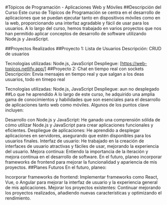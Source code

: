 #Tópicos de Programación - Aplicaciones Web y Móviles
##Descripción del Curso
Este curso de Tópicos de Programación se centra en el desarrollo de aplicaciones que se puedan ejecutar tanto en dispositivos móviles como en la web, proporcionando una interfaz agradable y fácil de usar para los usuarios. A lo largo del curso, hemos trabajado en varios proyectos que nos han permitido aplicar conceptos de desarrollo de software utilizando Node.js y JavaScript.

##Proyectos Realizados
##Proyecto 1: Lista de Usuarios
Descripción: CRUD de usuarios

Tecnologías utilizadas: Node.js, JavaScript
Despliegue: [https://web-topicos.netlify.app/]
##Proyecto 2: Chat en tiempo real con sockets
Descripción: Envia mensajes en tiempo real y que salgan a los deas usuarios, todo en timepo real

Tecnologías utilizadas: Node.js, JavaScript
Despliegue: aun no desplegado
##Lo que he aprendido
A lo largo de este curso, he adquirido una amplia gama de conocimientos y habilidades que son esenciales para el desarrollo de aplicaciones tanto web como móviles. Algunos de los puntos clave incluyen:

Desarrollo con Node.js y JavaScript: He ganado una comprensión sólida de cómo utilizar Node.js y JavaScript para crear aplicaciones funcionales y eficientes.
Despliegue de aplicaciones: He aprendido a desplegar aplicaciones en servidores, asegurando que estén disponibles para los usuarios finales.
Interfaz de usuario: He trabajado en la creación de interfaces de usuario atractivas y fáciles de usar, mejorando la experiencia del usuario.
Mejora continua: Entiendo la importancia de la iteración y mejora continua en el desarrollo de software. En el futuro, planeo incorporar frameworks de frontend para mejorar la funcionalidad y apariencia de mis proyectos.
##Planes Futuros
En el futuro, planeo:

Incorporar frameworks de frontend: Implementar frameworks como React, Vue, o Angular para mejorar la interfaz de usuario y la experiencia general de mis aplicaciones.
Mejorar los proyectos existentes: Continuar mejorando los proyectos realizados, añadiendo nuevas características y optimizando el rendimiento.
